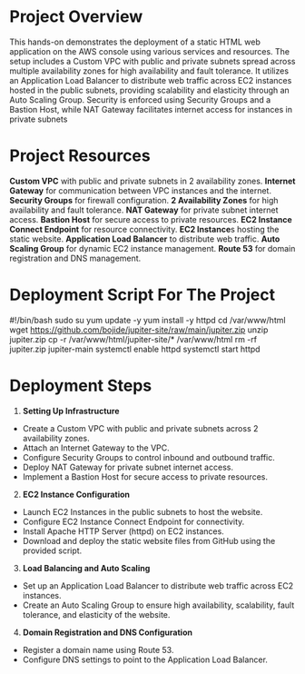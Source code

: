 # Project Overview
This hands-on demonstrates the deployment of a static HTML web application on the AWS console using various services and resources. The setup includes a Custom VPC with public and private subnets spread across multiple availability zones for high availability and fault tolerance. It utilizes an Application Load Balancer to distribute web traffic across EC2 instances hosted in the public subnets, providing scalability and elasticity through an Auto Scaling Group. Security is enforced using Security Groups and a Bastion Host, while NAT Gateway facilitates internet access for instances in private subnets

# Project Resources
**Custom VPC** with public and private subnets in 2 availability zones.
**Internet Gateway** for communication between VPC instances and the internet.
**Security Groups** for firewall configuration.
**2 Availability Zones** for high availability and fault tolerance.
**NAT Gateway** for private subnet internet access.
**Bastion Host** for secure access to private resources.
**EC2 Instance Connect Endpoint** for resource connectivity.
**EC2 Instance**s hosting the static website.
**Application Load Balancer** to distribute web traffic.
**Auto Scaling Group** for dynamic EC2 instance management.
**Route 53** for domain registration and DNS management.

# Deployment Script For The Project
#!/bin/bash
sudo su
yum update -y
yum install -y httpd
cd /var/www/html
wget https://github.com/bojide/jupiter-site/raw/main/jupiter.zip 
unzip jupiter.zip
cp -r /var/www/html/jupiter-site/* /var/www/html
rm -rf jupiter.zip jupiter-main
systemctl enable httpd
systemctl start httpd

# Deployment Steps
1. **Setting Up Infrastructure**
- Create a Custom VPC with public and private subnets across 2 availability zones.
- Attach an Internet Gateway to the VPC.
- Configure Security Groups to control inbound and outbound traffic.
- Deploy NAT Gateway for private subnet internet access.
- Implement a Bastion Host for secure access to private resources.

2. **EC2 Instance Configuration**
- Launch EC2 Instances in the public subnets to host the website.
- Configure EC2 Instance Connect Endpoint for connectivity.
- Install Apache HTTP Server (httpd) on EC2 instances.
- Download and deploy the static website files from GitHub using the provided script.

3. **Load Balancing and Auto Scaling**
- Set up an Application Load Balancer to distribute web traffic across EC2 instances.
- Create an Auto Scaling Group to ensure high availability, scalability, fault tolerance, and elasticity of the website.

4. **Domain Registration and DNS Configuration**
- Register a domain name using Route 53.
- Configure DNS settings to point to the Application Load Balancer.
